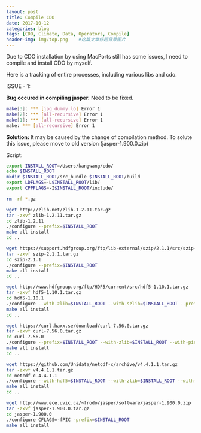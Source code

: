 ```yaml
---
layout: post
title: Compile CDO
date: 2017-10-12
categories: blog
tags: [CDO, Climate, Data, Operators, Compile]
header-img: img/top.png    #这篇文章标题背景图片
---
```


Due to CDO installation by using MacPorts still has some issues, I need to compile and install CDO by myself.

Here is a tracking of entire processes, including various libs and cdo.

ISSUE - 1:  

**Bug occured in compiling jasper.** Need to be fixed.

```bash
make[3]: *** [jpg_dummy.lo] Error 1
make[2]: *** [all-recursive] Error 1
make[1]: *** [all-recursive] Error 1
make: *** [all-recursive] Error 1
```

**Solution:** It may be caused by the change of compilation method. To solute this issue, please move to old version (jasper-1.900.0.zip)

Script:

```bash
export INSTALL_ROOT=/Users/kangwang/cdo/
echo $INSTALL_ROOT
mkdir $INSTALL_ROOT/src_bundle $INSTALL_ROOT/build
export LDFLAGS=-L$INSTALL_ROOT/lib/
export CPPFLAGS=-I$INSTALL_ROOT/include/

rm -rf *.gz

wget http://zlib.net/zlib-1.2.11.tar.gz
tar -zxvf zlib-1.2.11.tar.gz
cd zlib-1.2.11
./configure --prefix=$INSTALL_ROOT
make all install
cd ..

wget https://support.hdfgroup.org/ftp/lib-external/szip/2.1.1/src/szip-2.1.1.tar.gz
tar -zxvf szip-2.1.1.tar.gz
cd szip-2.1.1
./configure --prefix=$INSTALL_ROOT
make all install
cd ..

wget http://www.hdfgroup.org/ftp/HDF5/current/src/hdf5-1.10.1.tar.gz
tar -zxvf hdf5-1.10.1.tar.gz
cd hdf5-1.10.1
./configure --with-zlib=$INSTALL_ROOT --with-szlib=$INSTALL_ROOT --prefix=$INSTALL_ROOT
make all install
cd ..

wget https://curl.haxx.se/download/curl-7.56.0.tar.gz
tar -zxvf curl-7.56.0.tar.gz
cd curl-7.56.0
./configure --prefix=$INSTALL_ROOT --with-zlib=$INSTALL_ROOT --with-pic
make all install
cd ..

wget https://github.com/Unidata/netcdf-c/archive/v4.4.1.1.tar.gz
tar -zxvf v4.4.1.1.tar.gz
cd netcdf-c-4.4.1.1
./configure --with-hdf5=$INSTALL_ROOT --with-zlib=$INSTALL_ROOT --with-szlib=$INSTALL_ROOT --prefix=/usr/local --enable-netcdf-4
make all install
cd ..

wget http://www.ece.uvic.ca/~frodo/jasper/software/jasper-1.900.0.zip
tar -zxvf jasper-1.900.0.tar.gz
cd jasper-1.900.0
./configure CFLAGS=-fPIC -prefix=$INSTALL_ROOT
make all install

```

